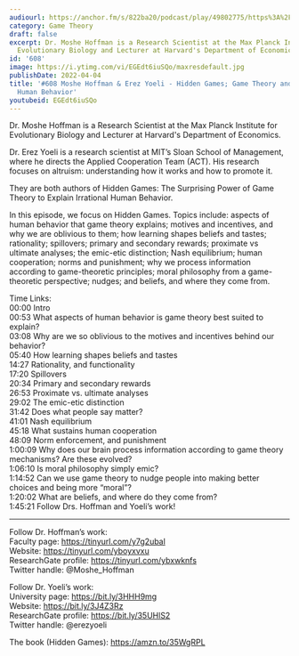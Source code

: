 ```yaml
---
audiourl: https://anchor.fm/s/822ba20/podcast/play/49802775/https%3A%2F%2Fd3ctxlq1ktw2nl.cloudfront.net%2Fstaging%2F2022-2-29%2F82ee39d1-bbfc-2704-2cb7-4c8139440fb9.m4a
category: Game Theory
draft: false
excerpt: Dr. Moshe Hoffman is a Research Scientist at the Max Planck Institute for
  Evolutionary Biology and Lecturer at Harvard's Department of Economics.
id: '608'
image: https://i.ytimg.com/vi/EGEdt6iuSQo/maxresdefault.jpg
publishDate: 2022-04-04
title: '#608 Moshe Hoffman & Erez Yoeli - Hidden Games; Game Theory and Irrational
  Human Behavior'
youtubeid: EGEdt6iuSQo
---
```

<div class="timelinks">

Dr. Moshe Hoffman is a Research Scientist at the Max Planck Institute for Evolutionary Biology and Lecturer at Harvard's Department of Economics.

Dr. Erez Yoeli is a research scientist at MIT’s Sloan School of Management, where he directs the Applied Cooperation Team (ACT). His research focuses on altruism: understanding how it works and how to promote it.

They are both authors of Hidden Games: The Surprising Power of Game Theory to Explain Irrational Human Behavior.

In this episode, we focus on Hidden Games. Topics include: aspects of human behavior that game theory explains; motives and incentives, and why we are oblivious to them; how learning shapes beliefs and tastes; rationality; spillovers; primary and secondary rewards; proximate vs ultimate analyses; the emic-etic distinction; Nash equilibrium; human cooperation; norms and punishment; why we process information according to game-theoretic principles; moral philosophy from a game-theoretic perspective; nudges; and beliefs, and where they come from.

Time Links:  
<time>00:00</time> Intro  
<time>00:53</time> What aspects of human behavior is game theory best suited to explain?  
<time>03:08</time> Why are we so oblivious to the motives and incentives behind our behavior?  
<time>05:40</time> How learning shapes beliefs and tastes  
<time>14:27</time> Rationality, and functionality  
<time>17:20</time> Spillovers  
<time>20:34</time> Primary and secondary rewards  
<time>26:53</time> Proximate vs. ultimate analyses  
<time>29:02</time> The emic-etic distinction  
<time>31:42</time> Does what people say matter?  
<time>41:01</time> Nash equilibrium  
<time>45:18</time> What sustains human cooperation  
<time>48:09</time> Norm enforcement, and punishment  
<time>1:00:09</time> Why does our brain process information according to game theory mechanisms? Are these evolved?  
<time>1:06:10</time> Is moral philosophy simply emic?  
<time>1:14:52</time> Can we use game theory to nudge people into making better choices and being more “moral”?  
<time>1:20:02</time> What are beliefs, and where do they come from?  
<time>1:45:21</time> Follow Drs. Hoffman and Yoeli’s work!

---

Follow Dr. Hoffman’s work:  
Faculty page: https://tinyurl.com/y7g2ubal  
Website: https://tinyurl.com/yboyxvxu  
ResearchGate profile: https://tinyurl.com/ybxwknfs  
Twitter handle: @Moshe_Hoffman

Follow Dr. Yoeli’s work:  
University page: https://bit.ly/3HHH9mg  
Website: https://bit.ly/3J4Z3Rz  
ResearchGate profile: https://bit.ly/35UHlS2  
Twitter handle: @erezyoeli

The book (Hidden Games): https://amzn.to/35WgRPL
</div>

